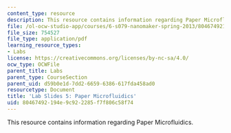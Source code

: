 ```yaml
---
content_type: resource
description: This resource contains information regarding Paper Microfluidics.
file: /ol-ocw-studio-app/courses/6-s079-nanomaker-spring-2013/80467492194e9c922285f7f806c58f74_MIT6_S079S13_lab_slides05.pdf
file_size: 754527
file_type: application/pdf
learning_resource_types:
- Labs
license: https://creativecommons.org/licenses/by-nc-sa/4.0/
ocw_type: OCWFile
parent_title: Labs
parent_type: CourseSection
parent_uid: d59b0e1d-7dd2-6659-6386-617fda458ad0
resourcetype: Document
title: 'Lab Slides 5: Paper Microfluidics'
uid: 80467492-194e-9c92-2285-f7f806c58f74
---
```

This resource contains information regarding Paper Microfluidics.